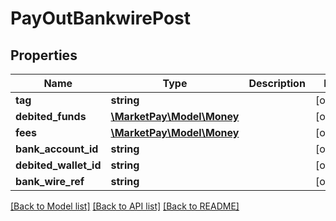 # PayOutBankwirePost

## Properties
Name | Type | Description | Notes
------------ | ------------- | ------------- | -------------
**tag** | **string** |  | [optional] 
**debited_funds** | [**\MarketPay\Model\Money**](Money.md) |  | [optional] 
**fees** | [**\MarketPay\Model\Money**](Money.md) |  | [optional] 
**bank_account_id** | **string** |  | [optional] 
**debited_wallet_id** | **string** |  | [optional] 
**bank_wire_ref** | **string** |  | [optional] 

[[Back to Model list]](../README.md#documentation-for-models) [[Back to API list]](../README.md#documentation-for-api-endpoints) [[Back to README]](../README.md)


